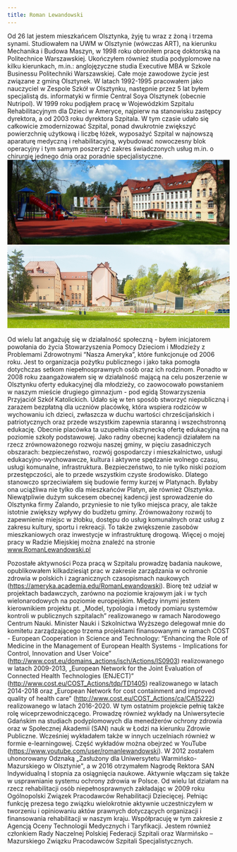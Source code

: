 ```yaml
---
title: Roman Lewandowski
---
```


Od 26 lat jestem mieszkańcem Olsztynka, żyję tu wraz z żoną i trzema synami. Studiowałem na UWM w Olsztynie (wówczas ART), na kierunku Mechanika i Budowa Maszyn, w 1998 roku obroniłem pracę doktorską na Politechnice Warszawskiej. Ukończyłem również studia podyplomowe na kilku kierunkach, m.in.: anglojęzyczne studia Executive MBA w Szkole Businessu Politechniki Warszawskiej.
Całe moje zawodowe życie jest związane z gminą Olsztynek. W latach 1992-1995 pracowałem jako nauczyciel w Zespole Szkół w Olsztynku, następnie przez 5 lat byłem specjalistą ds. informatyki w firmie Central Soya Olsztynek (obecnie Nutripol). W 1999 roku podjąłem pracę w Wojewódzkim Szpitalu Rehabilitacyjnym dla Dzieci w Ameryce, najpierw na stanowisku zastępcy dyrektora, a od 2003 roku dyrektora Szpitala. W tym czasie udało się całkowicie zmodernizować Szpital, ponad dwukrotnie zwiększyć powierzchnię użytkową i liczbę łóżek, wyposażyć Szpital w najnowszą aparaturę medyczną i rehabilitacyjną, wybudować nowoczesny blok operacyjny i tym samym poszerzyć zakres świadczonych usług m.in. o chirurgię jednego dnia oraz poradnie specjalistyczne.
![Szpital Front](/assets/images/Szpital_front.jpg)
![Szpital Front](/assets/images/Szpital_bok.jpg)

Od wielu lat angażuję się w działalność społeczną - byłem inicjatorem powołania do życia Stowarzyszenia Pomocy Dzieciom i Młodzieży z Problemami Zdrowotnymi “Nasza Ameryka”, które funkcjonuje od 2006 roku. Jest to organizacja pożytku publicznego i jako taka pomogła dotychczas setkom niepełnosprawnych osób oraz ich rodzinom. Ponadto w 2008 roku zaangażowałem się w działalność  mającą na celu  poszerzenie w Olsztynku oferty edukacyjnej dla młodzieży, co zaowocowało  powstaniem w naszym mieście drugiego gimnazjum - pod egidą Stowarzyszenia Przyjaciół Szkół Katolickich. Udało się w ten sposób stworzyć niepubliczną i zarazem bezpłatną dla uczniów placówkę, która wspiera rodziców w wychowaniu ich dzieci, zwłaszcza w duchu wartości chrześcijańskich i patriotycznych oraz przede wszystkim zapewnia staranną i wszechstronną edukację. Obecnie placówka ta uzupełnia olsztynecką ofertę edukacyjną na poziomie szkoły podstawowej.
Jako radny obecnej kadencji działałem na rzecz zrównoważonego rozwoju naszej gminy, w pięciu zasadniczych obszarach: bezpieczeństwo, rozwój gospodarczy i mieszkalnictwo, usługi edukacyjno-wychowawcze, kultura i aktywne spędzanie wolnego czasu, usługi komunalne, infrastruktura.
Bezpieczeństwo, to nie tylko niski poziom przestępczości, ale to przede wszystkim czyste środowisko. Dlatego stanowczo sprzeciwiałem się budowie fermy kurzej w Platynach. Byłaby ona uciążliwa nie tylko dla mieszkańców Platyn, ale również Olsztynka. Niewątpliwie dużym sukcesem obecnej kadencji jest sprowadzenie do Olsztynka firmy Zalando, przyniesie to nie tylko miejsca pracy, ale także istotnie zwiększy wpływy do budżetu gminy. Zrównoważony rozwój to zapewnienie miejsc w żłobku, dostępu do usług komunalnych oraz usług z zakresu kultury, sportu i rekreacji. To także zwiększenie zasobów mieszkaniowych oraz inwestycje w infrastrukturę drogową. Więcej o mojej pracy w Radzie Miejskiej można znaleźć na stronie www.RomanLewandowski.pl 

Pozostałe aktywności
Poza pracą w Szpitalu prowadzę badania naukowe, opublikowałem kilkadziesiąt prac w zakresie zarządzania w ochronie zdrowia w polskich i zagranicznych czasopismach naukowych (https://ameryka.academia.edu/RomanLewandowski). Biorę też udział w projektach badawczych, zarówno na poziomie krajowym jak i w tych wielonarodowych na poziomie europejskim. Między innymi jestem kierownikiem projektu pt. „Model, typologia i metody pomiaru systemów kontroli w publicznych szpitalach” realizowanego w ramach Narodowego Centrum Nauki. Minister Nauki i Szkolnictwa Wyższego delegował mnie do komitetu zarządzającego trzema projektami finansowanymi w ramach COST - European Cooperation in Science and Technology: “Enhancing the Role of Medicine in the Management of European Health Systems - Implications for Control, Innovation and User Voice” (http://www.cost.eu/domains_actions/isch/Actions/IS0903) realizowanego w latach 2009-2013, „European Network for the Joint Evaluation of Connected Health Technologies (ENJECT)” (http://www.cost.eu/COST_Actions/tdp/TD1405) realizowanego w latach 2014-2018 oraz „European Network for cost containment and improved quality of health care” (http://www.cost.eu/COST_Actions/ca/CA15222) realizowanego w latach 2016-2020. W tym ostatnim projekcie pełnię także rolę wiceprzewodniczącego.
Prowadzę również wykłady na Uniwersytecie Gdańskim na studiach podyplomowych dla menedżerów ochrony zdrowia oraz w Społecznej Akademii (SAN) nauk w Łodzi na kierunku Zdrowie Publiczne. Wcześniej wykładałem także w innych uczelniach również w formie e-learningowej. Część wykładów można obejrzeć w YouTube (https://www.youtube.com/user/romanlewandowski). W 2012 zostałem uhonorowany Odznaką „Zasłużony dla Uniwersytetu Warmińsko-Mazurskiego w Olsztynie", a w 2016 otrzymałem Nagrodę Rektora SAN Indywidualną I stopnia za osiągnięcia naukowe.
Aktywnie włączam się także w usprawnianie systemu ochrony zdrowia w Polsce. Od wielu lat  działam na rzecz rehabilitacji osób niepełnosprawnych zakładając w 2009 roku Ogólnopolski Związek Pracodawców Rehabilitacji Dziecięcej. Pełniąc funkcję prezesa tego związku wielokrotnie aktywnie uczestniczyłem w tworzeniu i opiniowaniu aktów prawnych dotyczących organizacji i finansowania rehabilitacji w naszym kraju. Współpracuję w tym zakresie z Agencją Oceny Technologii Medycznych i Taryfikacji. Jestem również członkiem Rady Naczelnej Polskiej Federacji Szpitali oraz Warmińsko – Mazurskiego Związku Pracodawców  Szpitali  Specjalistycznych.
